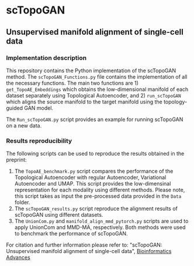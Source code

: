 # scTopoGAN
## Unsupervised manifold alignment of single-cell data

### Implementation description
This repository contains the Python implementation of the scTopoGAN method. The ```scTopoGAN_Functions.py``` file contains the implementation of all the necessary functions. The main two functions are 1) ```get_TopoAE_Embeddings``` which obtains the low-dimensional manifold of each dataset separately using Topological Autoencoder, and 2) ```run_scTopoGAN``` which aligns the source manifold to the target manifold using the topology-guided GAN model.

The ```Run_scTopoGAN.py``` script provides an example for running scTopoGAN on a new data.

### Results reproducibility
The following scripts can be used to reproduce the results obtained in the preprint:

1) The ```TopoAE_benchmark.py``` script compares the performance of the Topological Autoencoder with regular Autoencoder, Variational Autoencoder and UMAP. This script provides the low-dimensinal representation for each modality using different methods. Please note, this script takes as input the pre-processed data provided in the ```Data``` folder. 
2) The ```scTopoGAN_results.py``` script reproduce the alignment results of scTopoGAN using different datasets. 
3) The ```UnionCom.py``` and ```manifold_align_mmd_pytorch.py``` scripts are used to apply UnionCom and MMD-MA, respectively. Both methods were used to benchmark the performance of scTopoGAN.

For citation and further information please refer to: "scTopoGAN: Unsupervised manifold alignment of single-cell data", [Bioinformatics Advances](https://academic.oup.com/bioinformaticsadvances/article/3/1/vbad171/7450146)
